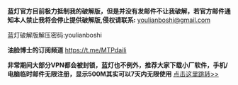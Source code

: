 **蓝灯官方目前极力抵制我的破解版，但是并没有发邮件不让我破解，若官方邮件通知本人禁止我将会停止提供破解版,侵权请联系:** youlianboshi@gmail.com

蓝灯破解版解压密码:youlianboshi

**油脸博士的订阅频道**
https://t.me/MTPdaili

**非常期间大部分VPN都会被封锁，蓝灯也不例外，推荐大家下载小厂软件，手机/电脑临时邮件无限注册，显示500M其实可以7天内无限使用**
[点击这里跳转>>](http://hato.be)
